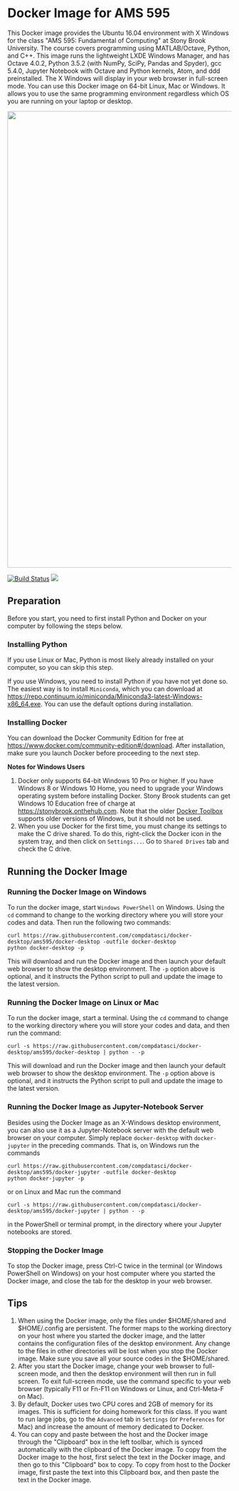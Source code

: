 # Docker Image for AMS 595
This Docker image provides the Ubuntu 16.04 environment with X Windows for the class
"AMS 595: Fundamental of Computing" at Stony Brook University.
The course covers programming using MATLAB/Octave, Python, and C++. This image runs the lightweight LXDE Windows Manager, and has Octave 4.0.2, Python 3.5.2 (with NumPy, SciPy, Pandas and Spyder),
gcc 5.4.0, Jupyter Notebook with Octave and Python kernels, Atom, and ddd preinstalled. The X Windows will display in your web browser in full-screen mode. You can use this Docker image on 64-bit Linux, Mac or Windows. It allows you to use the same programming environment regardless which OS you are running on your laptop or desktop.

<img src="https://raw.github.com/compdatasci/docker-desktop/ams595/screenshots/screenshot1.png" width=1024/>

[![Build Status](https://travis-ci.org/compdatasci/docker-desktop.svg?branch=ams595)](https://travis-ci.org/compdatasci/docker-desktop) [![](https://images.microbadger.com/badges/image/ams595/desktop.svg)](https://microbadger.com/images/ams595/desktop)

## Preparation
Before you start, you need to first install Python and Docker on your computer by following the steps below.

### Installing Python
If you use Linux or Mac, Python is most likely already installed on your computer, so you can skip this step.

If you use Windows, you need to install Python if you have not yet done so. The easiest way is to install `Miniconda`, which you can download at https://repo.continuum.io/miniconda/Miniconda3-latest-Windows-x86_64.exe. You can use the default options during installation.

### Installing Docker
You can download the Docker Community Edition for free at https://www.docker.com/community-edition#/download. After installation, make sure you launch Docker before proceeding to the next step.

**Notes for Windows Users**
1. Docker only supports 64-bit Windows 10 Pro or higher. If you have Windows 8 or Windows 10 Home, you need to upgrade your Windows operating system before installing Docker. Stony Brook students can get Windows 10 Education free of charge at https://stonybrook.onthehub.com. Note that the older [Docker Toolbox](https://www.docker.com/products/docker-toolbox) supports older versions of Windows, but it should not be used.
2. When you use Docker for the first time, you must change its settings to make the C drive shared. To do this, right-click the Docker icon in the system tray, and then click on `Settings...`. Go to `Shared Drives` tab and check the C drive.

## Running the Docker Image

### Running the Docker Image on Windows
To run the docker image, start `Windows PowerShell` on Windows. Using the `cd` command to change to the working directory where you will store your codes and data. Then run the following two commands:
```
curl https://raw.githubusercontent.com/compdatasci/docker-desktop/ams595/docker-desktop -outfile docker-desktop
python docker-desktop -p
```
This will download and run the Docker image and then launch your default web browser to show the desktop environment. The `-p` option above is optional, and it instructs the Python script to pull and update the image to the latest version.

### Running the Docker Image on Linux or Mac
To run the docker image, start a terminal. Using the `cd` command to change to the working directory where you will store your codes and data, and then run the command:
```
curl -s https://raw.githubusercontent.com/compdatasci/docker-desktop/ams595/docker-desktop | python - -p
```
This will download and run the Docker image and then launch your default web browser to show the desktop environment. The `-p` option above is optional, and it instructs the Python script to pull and update the image to the latest version.

### Running the Docker Image as Jupyter-Notebook Server
Besides using the Docker Image as an X-Windows desktop environment, you can also use it as a Jupyter-Notebook server with the
default web browser on your computer. Simply replace `docker-desktop` with `docker-jupyter` in the preceding commands. That is, on Windows run the commands
```
curl https://raw.githubusercontent.com/compdatasci/docker-desktop/ams595/docker-jupyter -outfile docker-desktop
python docker-jupyter -p
```
or on Linux and Mac run the command
```
curl -s https://raw.githubusercontent.com/compdatasci/docker-desktop/ams595/docker-jupyter | python - -p
```
in the PowerShell or terminal prompt, in the directory where your Jupyter notebooks are stored.

### Stopping the Docker Image
To stop the Docker image, press Ctrl-C twice in the terminal (or Windows PowerShell on Windows) on your host computer where you started the Docker image, and close the tab for the desktop in your web browser.

## Tips
1. When using the Docker image, only the files under $HOME/shared and $HOME/.config are persistent. The former maps to the working directory on your host where you started the docker image, and the latter contains the configuration files of the desktop environment. Any change to the files in other directories will be lost when you stop the Docker image. Make sure you save all your source codes in the $HOME/shared.
2. After you start the Docker image, change your web browser to full-screen mode, and then the desktop environment will then run in full screen. To exit full-screen mode, use the command specific to your web browser (typically F11 or Fn-F11 on Windows or Linux, and Ctrl-Meta-F on Mac).
3. By default, Docker uses two CPU cores and 2GB of memory for its images. This is sufficient for doing homework for this class. If you want to run large jobs, go to the `Advanced` tab in `Settings` (or `Preferences` for Mac) and increase the amount of memory dedicated to Docker.
4. You can copy and paste between the host and the Docker image through the "Clipboard" box in the left toolbar, which is synced automatically with the clipboard of the Docker image. To copy from the Docker image to the host, first select the text in the Docker image, and then go to this "Clipboard" box to copy.
To copy from host to the Docker image, first paste the text into this Clipboard box, and then paste the text in the Docker image.
